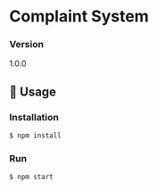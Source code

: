 # Complaint System

### Version
1.0.0

## 📝 Usage

### Installation

```sh
$ npm install
```

### Run

```sh
$ npm start
```
